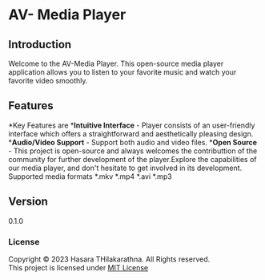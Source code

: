 # AV- Media Player
## Introduction
Welcome to the AV-Media Player. This open-source media player application allows you to listen to your favorite music and watch your favorite video smoothly.
## Features
*Key Features are
***Intuitive Interface** - Player consists of an user-friendly interface which offers a straightforward and aesthetically pleasing design.
***Audio/Video Support** - Support both audio and video files.
***Open Source** - This project is open-source and always welcomes the contributtion of the community for further development of the player.Explore the capabilities of our media player, and don't hesitate to get involved in its development.
Supported media formats
    *.mkv
    *.mp4
    *.avi
    *.mp3

    

## Version
0.1.0

### License
Copyright &copy; 2023 Hasara THilakarathna. All Rights reserved. <br>
This project is licensed under [MIT License](License.txt)